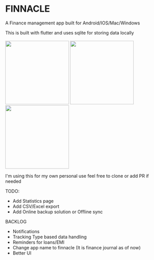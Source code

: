 # FINNACLE

A Finance management app built for Android/IOS/Mac/Windows

This is built with flutter and uses sqlite for storing data locally 
<br>
<br>
[<img src="https://user-images.githubusercontent.com/30234624/209856575-d6d5333e-ae7f-4cb4-b3f6-26eb90315eb7.jpeg" width="200"/>](img1)
[<img src="https://user-images.githubusercontent.com/30234624/209856677-123e8cb4-ac4b-477d-b84b-b873f58ccf42.jpeg" width="200"/>](img2)
[<img src="https://user-images.githubusercontent.com/30234624/209856688-d760249c-a8a8-4dc6-ac38-d4515a9da043.jpeg" width="200"/>](img3)

I'm using this for my own personal use feel free to clone or add PR if needed


TODO:
* Add Statistics page
* Add CSV/Excel export
* Add Online backup solution or Offline sync

BACKLOG
* Notifications
* Tracking Type based data handling
* Reminders for loans/EMI
* Change app name to finnacle (It is finance journal as of now)
* Better UI
